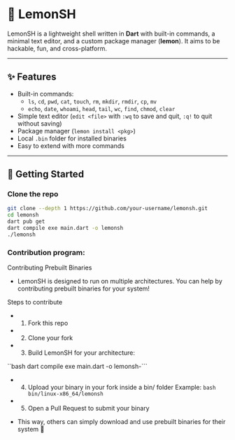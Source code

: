 # 🍋 LemonSH

LemonSH is a lightweight shell written in **Dart** with built-in commands, a minimal text editor, and a custom package manager (**lemon**). It aims to be hackable, fun, and cross-platform.

---

## ✨ Features

- Built-in commands:
  - `ls`, `cd`, `pwd`, `cat`, `touch`, `rm`, `mkdir`, `rmdir`, `cp`, `mv`
  - `echo`, `date`, `whoami`, `head`, `tail`, `wc`, `find`, `chmod`, `clear`
- Simple text editor (`edit <file>` with `:wq` to save and quit, `:q!` to quit without saving)
- Package manager (`lemon install <pkg>`)
- Local `.bin` folder for installed binaries
- Easy to extend with more commands

---

## 🚀 Getting Started

### Clone the repo
```bash
git clone --depth 1 https://github.com/your-username/lemonsh.git
cd lemonsh
dart pub get
dart compile exe main.dart -o lemonsh
./lemonsh
```
### Contribution program:
Contributing Prebuilt Binaries

 - LemonSH is designed to run on multiple architectures.
You can help by contributing prebuilt binaries for your system!

Steps to contribute

- 1. Fork this repo


- 2. Clone your fork


- 3. Build LemonSH for your architecture:

``bash dart compile exe main.dart -o lemonsh-<your-arch>```


 - 4. Upload your binary in your fork inside a bin/ folder
Example: ```bash bin/linux-x86_64/lemonsh```


 - 5. Open a Pull Request to submit your binary



- This way, others can simply download and use prebuilt binaries for their system 🚀
